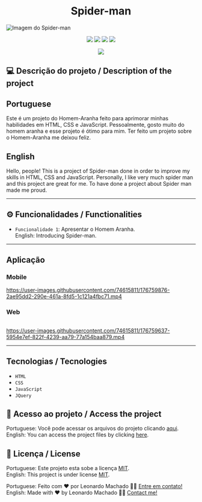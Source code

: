 # <h1 align="center">Spider-man</h1>

<img src="https://user-images.githubusercontent.com/74615811/176758761-1c426545-015e-450f-868e-b0103cf0ddc6.png" alt="Imagem do Spider-man">

<p align="center">
<img src="https://camo.githubusercontent.com/31ddbceac85190c41164841d133e4056da4d4ce57a1a3a8c7cbf40bff1cf71ed/68747470733a2f2f696d672e736869656c64732e696f2f6769746875622f6c6963656e73652f64726f70626f782f64726f70626f782d73646b2d6a617661">
<img src="https://user-images.githubusercontent.com/74615811/176503364-50b5ee48-3d6d-4ab3-ae4b-e6fb7724296b.svg">
<img src="https://user-images.githubusercontent.com/74615811/176503773-dd0bc4ec-fbde-4e70-80d6-9695ff5ef67c.svg">
<img src="https://img.shields.io/badge/Done%20by-Leonardo Machado-%df0000">
</p>

<p align="center">
<img src="http://img.shields.io/static/v1?label=STATUS&message=%20FINISHED&color=GREEN&style=for-the-badge"/>
</p>

## 💻 Descrição do projeto / Description of the project

<h2>Portuguese</h2> Este é um projeto do Homem-Aranha feito para aprimorar minhas habilidades em HTML, CSS e JavaScript. Pessoalmente, gosto muito do homem aranha e esse projeto é ótimo para mim. Ter feito um projeto sobre o Homem-Aranha me deixou feliz. <br>

<h2>English</h2> Hello, people! This is a project of Spider-man done in order to improve my skills in HTML, CSS and JavaScript. Personally, I like very much spider man and this project are great for me. To have done a project about Spider man made me proud.

---

## ⚙️ Funcionalidades / Functionalities
- `Funcionalidade 1`: Apresentar o Homem Aranha. <br>
English: Introducing Spider-man.

---

## Aplicação

### Mobile

<p align="center">

https://user-images.githubusercontent.com/74615811/176759876-2ae95dd2-290e-461a-8fd5-1c121a4fbc71.mp4

</p>

### Web

<p align="center" style="display: flex; align-items: flex-start; justify-content: center;">

https://user-images.githubusercontent.com/74615811/176759637-5954e7ef-822f-4239-aa79-77a154baa879.mp4
  
</p>

---

## Tecnologias / Tecnologies
- ``HTML``
- ``CSS``
- ``JavaScript``
- ``JQuery``

## 📁 Acesso ao projeto / Access the project

Portuguese: Você pode acessar os arquivos do projeto clicando [aqui](https://github.com/LeonardoMancilha/Spider-man/find/main). <br>
English: You can access the project files by clicking [here](https://github.com/LeonardoMancilha/Spider-man/find/main).

## 📝 Licença / License

Portuguese: Este projeto esta sobe a licença [MIT](./LICENSE). <br>
English: This project is under license [MIT](./LICENSE).

Portuguese: Feito com ❤️ por Leonardo Machado 👋🏽 [Entre em contato!](https://www.linkedin.com/in/leonardomancilha/) <br>
English: Made with ❤️ by Leonardo Machado 👋🏽 [Contact me!](https://www.linkedin.com/in/leonardomancilha/)

